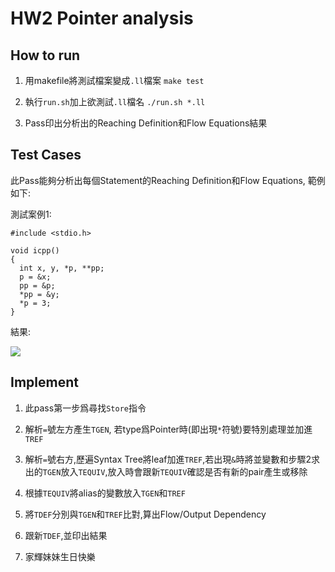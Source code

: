 # HW2 Pointer analysis

## How to run

1. 用makefile將測試檔案變成`.ll`檔案
    `make test`
    
2. 執行`run.sh`加上欲測試`.ll`檔名
    `./run.sh *.ll`
    
3. Pass印出分析出的Reaching Definition和Flow Equations結果

## Test Cases
此Pass能夠分析出每個Statement的Reaching Definition和Flow Equations, 範例如下:

測試案例1:

```
#include <stdio.h>

void icpp() 
{
  int x, y, *p, **pp;
  p = &x;
  pp = &p;
  *pp = &y;
  *p = 3;
}

```

結果:

![](https://i.imgur.com/hoOPae7.png)


## Implement

1. 此pass第一步爲尋找`Store`指令

2. 解析`=`號左方產生`TGEN`, 若type爲Pointer時(即出現`*`符號)要特別處理並加進`TREF`

3. 解析`=`號右方,歷遍Syntax Tree將leaf加進`TREF`,若出現`&`時將並變數和步驟2求出的`TGEN`放入`TEQUIV`,放入時會跟新`TEQUIV`確認是否有新的pair產生或移除

4. 根據`TEQUIV`將alias的變數放入`TGEN`和`TREF`

5. 將`TDEF`分別與`TGEN`和`TREF`比對,算出Flow/Output Dependency

6. 跟新`TDEF`,並印出結果

7. 家輝妹妹生日快樂
